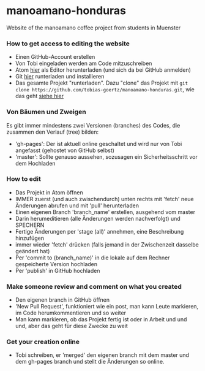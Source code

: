# manoamano-honduras
Website of the manoamano coffee project from students in Muenster

### How to get access to editing the website
- Einen GitHub-Account erstellen
- Von Tobi eingeladen werden am Code mitzuschreiben
- Atom [hier](https://atom.io/) als Editor herunterladen (und sich da bei GitHub anmelden)
- Git [hier](https://git-scm.com/book/en/v2/Getting-Started-Installing-Git) runterladen und installieren
- Das gesamte Projekt "runterladen". Dazu "clone" das Projekt mit `git clone https://github.com/tobias-goertz/manoamano-honduras.git`, wie das geht [siehe hier](https://git-scm.com/book/de/v1/Git-Grundlagen-Ein-Git-Repository-anlegen#Ein-existierendes-Repository-klonen)

### Von Bäumen und Zweigen
Es gibt immer mindestens zwei Versionen (branches) des Codes, die zusammen den Verlauf (tree) bilden:
- 'gh-pages': Der ist aktuell online geschaltet und wird nur von Tobi angefasst (gehostet von GitHub selbst)
- 'master': Sollte genauso aussehen, sozusagen ein Sicherheitsschritt vor dem Hochladen

### How to edit
- Das Projekt in Atom öffnen
- IMMER zuerst (und auch zwischendurch) unten rechts mit 'fetch' neue Änderungen abrufen und mit 'pull' herunterladen
- Einen eigenen Branch 'branch_name' erstellen, ausgehend vom master
- Darin herumeditieren (alle Änderungen werden nachverfolgt) und SPECHERN
- Fertige Änderungen per 'stage (all)' annehmen, eine Beschreibung hinzufügen
- immer wieder 'fetch' drücken (falls jemand in der Zwischenzeit dasselbe geändert hat)
- Per 'commit to (branch_name)' in die lokale auf dem Rechner gespeicherte Version hochladen
- Per 'publish' in GitHub hochladen

### Make someone review and comment on what you created
- Den eigenen branch  in GitHub öffnen
- 'New Pull Request', funktioniert wie ein post, man kann Leute markieren, im Code herumkommentieren und so weiter
- Man kann markieren, ob das Projekt fertig ist oder in Arbeit und und und, aber das geht für diese Zwecke zu weit

### Get your creation online
- Tobi schreiben, er 'merged' den eigenen branch mit dem master und dem gh-pages branch und stellt die Änderungen so online.
